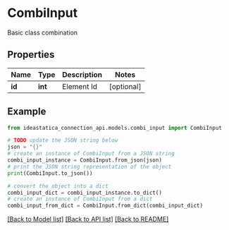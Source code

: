 # CombiInput

Basic class combination

## Properties

Name | Type | Description | Notes
------------ | ------------- | ------------- | -------------
**id** | **int** | Element Id | [optional] 

## Example

```python
from ideastatica_connection_api.models.combi_input import CombiInput

# TODO update the JSON string below
json = "{}"
# create an instance of CombiInput from a JSON string
combi_input_instance = CombiInput.from_json(json)
# print the JSON string representation of the object
print(CombiInput.to_json())

# convert the object into a dict
combi_input_dict = combi_input_instance.to_dict()
# create an instance of CombiInput from a dict
combi_input_from_dict = CombiInput.from_dict(combi_input_dict)
```
[[Back to Model list]](../README.md#documentation-for-models) [[Back to API list]](../README.md#documentation-for-api-endpoints) [[Back to README]](../README.md)


